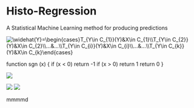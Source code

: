 # Histo-Regression
A Statistical Machine Learning method for producing predictions

<img src="https://latex.codecogs.com/svg.image?&space;\widehat{Y}=\begin{cases}T_{Y\in&space;C_{1}}(Y)&X\in&space;C_{1}\\T_{Y\in&space;C_{2}}(Y)&X\in&space;C_{2}\\...&...\\T_{Y\in&space;C_{i}}(Y)&X\in&space;C_{i}\\...&...\\T_{Y\in&space;C_{k}}(Y)&X\in&space;C_{k}\end{cases}&space;" title=" \widehat{Y}=\begin{cases}T_{Y\in C_{1}}(Y)&X\in C_{1}\\T_{Y\in C_{2}}(Y)&X\in C_{2}\\...&...\\T_{Y\in C_{i}}(Y)&X\in C_{i}\\...&...\\T_{Y\in C_{k}}(Y)&X\in C_{k}\end{cases} " />


function sgn (x) {
  if (x < 0) return -1
  if (x > 0) return 1
  return 0
}



<img src="https://render.githubusercontent.com/render/math?math=\begin{cases}
  1&\text{if $n=0$}\\
  |C_{n-1}| \times 2&\text{otherwise}
\end{cases}">

<img src="https://render.githubusercontent.com/render/math?math=\begin{cases} 1 & a\\ 2 & b\end{cases}">

<img src="https://render.githubusercontent.com/render/math?math=\begin{cases} T_{Y\in C_{1}}(Y)&X\in C_{1}\\T_{Y\in C_{2}}(Y)&X\in C_{2}\\...&...\\T_{Y\in C_{i}}(Y)&X\in C_{i}\\...&...\\T_{Y\in C_{k}}(Y)&X\in C_{k}\end{cases}">


mmmmd
